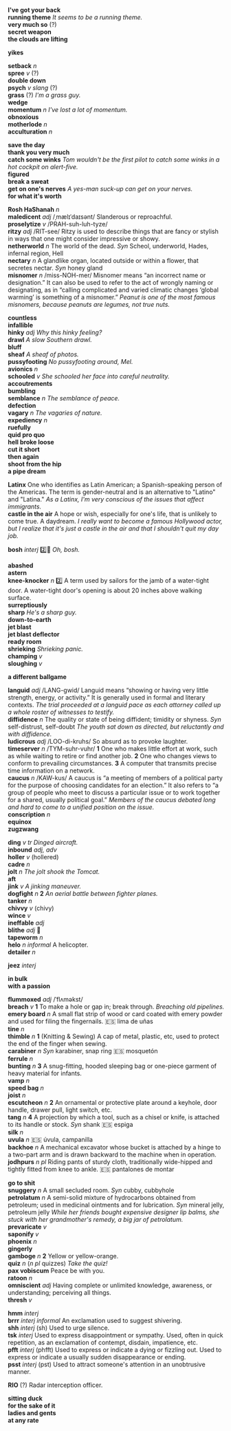 __I've got your back__  
__running theme__ _It seems to be a running theme._  
__very much so__ (?)  
__secret weapon__  
__the clouds are lifting__  

__yikes__

__setback__ _n_  
__spree__ _v_ (?)  
__double down__  
__psych__ _v_ _slang_ (?)  
__grass__ (?) _I'm a grass guy._  
__wedge__  
__momentum__ _n_ _I've lost a lot of momentum._  
__obnoxious__  
__motherlode__ _n_  
__acculturation__ _n_  

__save the day__  
__thank you very much__  
__catch some winks__ _Tom wouldn't be the first pilot to catch some winks in a hot cockpit on alert-five._  
__figured__  
__break a sweat__  
__get on one's nerves__ _A yes-man suck-up can get on your nerves._  
__for what it's worth__  

__Rosh HaShanah__ _n_  
__maledicent__ _adj_ /ˌmælɪˈdaɪsənt/ Slanderous or reproachful.  
__proselytize__ _v_ /PRAH-suh-luh-tyze/  
__ritzy__ _adj_ /RIT-see/ Ritzy is used to describe things that are fancy or stylish in ways that one might consider impressive or showy.  
__netherworld__ _n_ The world of the dead. _Syn_ Scheol, underworld, Hades, infernal region, Hell  
__nectary__ _n_ A glandlike organ, located outside or within a flower, that secretes nectar. _Syn_ honey gland  
__misnomer__ _n_ /miss-NOH-mer/ Misnomer means “an incorrect name or designation.” It can also be used to refer to the act of wrongly naming or designating, as in “calling complicated and varied climatic changes ‘global warming’ is something of a misnomer.” _Peanut is one of the most famous misnomers, because peanuts are legumes, not true nuts._  

__countless__  
__infallible__  
__hinky__ _adj_ _Why this hinky feeling?_  
__drawl__ _A slow Southern drawl._  
__bluff__  
__sheaf__ _A sheaf of photos._  
__pussyfooting__ _No pussyfooting around, Mel._  
__avionics__ _n_  
__schooled__ _v_ _She schooled her face into careful neutrality._  
__accoutrements__  
__bumbling__  
__semblance__ _n_ _The semblance of peace._  
__defection__  
__vagary__ _n_ _The vagaries of nature._  
__expediency__ _n_  
__ruefully__  
__quid pro quo__  
__hell broke loose__  
__cut it short__  
__then again__  
__shoot from the hip__  
__a pipe dream__  

__Latinx__ One who identifies as Latin American; a Spanish-speaking person of the Americas. The term is gender-neutral and is an alternative to "Latino" and "Latina." _As a Latinx, I'm very conscious of the issues that affect immigrants._  
__castle in the air__ A hope or wish, especially for one's life, that is unlikely to come true. A daydream. _I really want to become a famous Hollywood actor, but I realize that it's just a castle in the air and that I shouldn't quit my day job._  

__bosh__ _interj_ :two::hammer: _Oh, bosh._  

__abashed__  
__astern__  
__knee-knocker__ _n_ :two: A term used by sailors for the jamb of a water-tight door. A water-tight door's opening is about 20 inches above walking surface.  
__surreptiously__  
__sharp__ _He's a sharp guy._  
__down-to-earth__  
__jet blast__  
__jet blast deflector__  
__ready room__  
__shrieking__ _Shrieking panic._  
__champing__ _v_  
__sloughing__ _v_  

__a different ballgame__  

__languid__ _adj_ /LANG-gwid/ Languid means “showing or having very little strength, energy, or activity.” It is generally used in formal and literary contexts. _The trial proceeded at a languid pace as each attorney called up a whole roster of witnesses to testify._  
__diffidence__ _n_ The quality or state of being diffident; timidity or shyness. _Syn_ self-distrust, self-doubt _The youth sat down as directed, but reluctantly and with diffidence._  
__ludicrous__ _adj_ /LOO-di-kruhs/ So absurd as to provoke laughter.  
__timeserver__ _n_ /TYM-suhr-vuhr/ __1__ One who makes little effort at work, such as while waiting to retire or find another job. __2__ One who changes views to conform to prevailing circumstances. __3__ A computer that transmits precise time information on a network.  
__caucus__ _n_ /KAW-kus/ A caucus is “a meeting of members of a political party for the purpose of choosing candidates for an election.” It also refers to “a group of people who meet to discuss a particular issue or to work together for a shared, usually political goal.” _Members of the caucus debated long and hard to come to a unified position on the issue._  
__conscription__ _n_  
__equinox__  
__zugzwang__  

__ding__ _v tr_ _Dinged aircraft._  
__inbound__ _adj, adv_  
__holler__ _v_ (hollered)  
__cadre__ _n_  
__jolt__ _n_ _The jolt shook the Tomcat._  
__aft__  
__jink__ _v_ _A jinking maneuver._  
__dogfight__ _n_ __2__ _An aerial battle between fighter planes._  
__tanker__ _n_  
__chivvy__ _v_ (chivy)  
__wince__ _v_  
__ineffable__ _adj_  
__blithe__ _adj_ :dart:  
__tapeworm__ _n_  
__helo__ _n informal_ A helicopter.  
__detailer__ _n_  

__jeez__ _interj_  

__in bulk__  
__with a passion__  

__flummoxed__ _adj_ /ˈflʌməkst/  
__breach__ _v_ __1__ To make a hole or gap in; break through. _Breaching old pipelines._  
__emery board__ _n_ A small flat strip of wood or card coated with emery powder and used for filing the fingernails. :es: lima de uñas  
__tine__ _n_  
__thimble__ _n_ __1__ (Knitting & Sewing) A cap of metal, plastic, etc, used to protect the end of the finger when sewing.  
__carabiner__ _n_ _Syn_ karabiner, snap ring :es: mosquetón  
__ferrule__ _n_  
__bunting__ _n_ __3__ A snug-fitting, hooded sleeping bag or one-piece garment of heavy material for infants.  
__vamp__ _n_  
__speed bag__ _n_  
__joist__ _n_  
__escutcheon__ _n_ __2__ An ornamental or protective plate around a keyhole, door handle, drawer pull, light switch, etc.  
__tang__ _n_ __4__ A projection by which a tool, such as a chisel or knife, is attached to its handle or stock. _Syn_ shank :es: espiga  
__silk__ _n_  
__uvula__ _n_ :es: úvula, campanilla  
__backhoe__ _n_ A mechanical excavator whose bucket is attached by a hinge  to a two-part arm and is drawn backward to the machine when in operation.  
__jodhpurs__ _n pl_ Riding pants of sturdy cloth, traditionally wide-hipped and tightly fitted from knee to ankle. :es: pantalones de montar  

__go to shit__  
__snuggery__ _n_ A small secluded room. _Syn_ cubby, cubbyhole  
__petrolatum__ _n_ A semi-solid mixture of hydrocarbons obtained from petroleum; used in medicinal ointments and for lubrication. _Syn_ mineral jelly, petroleum jelly _While her friends bought expensive designer lip balms, she stuck with her grandmother's remedy, a big jar of petrolatum._  
__prevaricate__ _v_  
__saponify__ _v_  
__phoenix__ _n_  
__gingerly__  
__gamboge__ _n_ __2__ Yellow or yellow-orange.  
__quiz__ _n_ (_n pl_ quizzes) _Take the quiz!_  
__pax vobiscum__ Peace be with you.  
__ratoon__ _n_  
__omniscient__ _adj_ Having complete or unlimited knowledge, awareness, or understanding; perceiving all things.  
__thresh__ _v_  

__hmm__ _interj_  
__brrr__ _interj_ _informal_ An exclamation used to suggest shivering.  
__shh__ _interj_ (sh) Used to urge silence.  
__tsk__ _interj_ Used to express disappointment or sympathy. Used, often in quick repetition, as an exclamation of contempt, disdain, impatience, etc.  
__pfft__ _interj_ (phfft) Used to express or indicate a dying or fizzling out. Used to express or indicate a usually sudden disappearance or ending.  
__psst__ _interj_ (pst) Used to attract someone's attention in an unobtrusive manner.  



__RIO__ (?) Radar interception officer.  


__sitting duck__  
__for the sake of it__  
__ladies and gents__  
__at any rate__  
